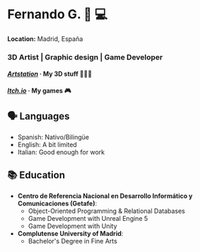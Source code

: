 <!-- ## Hi there 👋

<!--
**CatalistaPOO/CatalistaPOO** is a ✨ _special_ ✨ repository because its `README.md` (this file) appears on your GitHub profile.
-->

# Fernando G. 🎨 💻
**Location:** Madrid, España 
### 3D Artist | Graphic design | Game Developer
#### ***[Artstation](https://catalista.artstation.com)***  · My 3D stuff 🗿🧊🌐
#### ***[Itch.io](https://catalista.itch.io)***  · My games 🎮
## 🗣️ **Languages**
- Spanish: Nativo/Bilingüe  
- English: A bit limited 
- Italian: Good enough for work 

## 📚 **Education**
- **Centro de Referencia Nacional en Desarrollo Informático y Comunicaciones (Getafe)**:  
  - Object-Oriented Programming & Relational Databases 
  - Game Development with Unreal Engine 5 
  - Game Development with Unity
- **Complutense University of Madrid**:  
  - Bachelor's Degree in Fine Arts 
